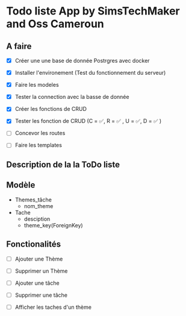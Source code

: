 # Todo liste App by SimsTechMaker and Oss Cameroun

## A faire 
- [x] Créer une une base de donnée Postrgres avec docker 
- [x] Installer l'environement (Test du fonctionnement du serveur)
- [x] Faire les modeles
- [x] Tester la connection avec la basse de donnée
- [x] Créer les fonctions de CRUD    
- [x] Tester les fonction de CRUD  (C = ✅, R = ✅ , U = ✅, D = ✅ )
- [ ] Concevor les routes
- [ ] Faire les templates


## Description de la la ToDo liste

## Modèle

- Themes_tâche     
    - nom_theme
- Tache
    - desciption 
    - theme_key(ForeignKey)

## Fonctionalités 
- [ ] Ajouter une Thème  
- [ ] Supprimer un Thème  
- [ ] Ajouter une tâche  
- [ ] Supprimer une tâche  
- [ ] Afficher les taches d'un thème
 


